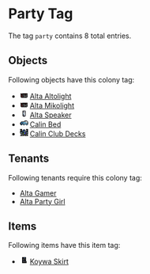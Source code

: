# Party Tag

The tag `party` contains 8 total entries.

## Objects

Following objects have this colony tag:

- <img src="https://raw.githubusercontent.com/Ceterai/Enternia/main/objects/alta/eds/decorative/table/icon.png" alt="Alta Altolight icon" loading="lazy" width="auto" height="16px"/> [Alta Altolight](https://ceterai.github.io/MyEnternia/Wiki/AltaAltolight)
- <img src="https://raw.githubusercontent.com/Ceterai/Enternia/main/objects/alta/eds/decorative/table/icon.png" alt="Alta Mikolight icon" loading="lazy" width="auto" height="16px"/> [Alta Mikolight](https://ceterai.github.io/MyEnternia/Wiki/AltaMikolight)
- <img src="https://raw.githubusercontent.com/Ceterai/Enternia/main/objects/alta/basic/speaker/icon.png" alt="Alta Speaker icon" loading="lazy" width="auto" height="16px"/> [Alta Speaker](https://ceterai.github.io/MyEnternia/Wiki/AltaSpeaker)
- <img src="https://raw.githubusercontent.com/Ceterai/Enternia/main/objects/biome/alterash_prime/calin/decorative/bed/icon.png" alt="Calin Bed icon" loading="lazy" width="auto" height="16px"/> [Calin Bed](https://ceterai.github.io/MyEnternia/Wiki/CalinBed)
- <img src="https://raw.githubusercontent.com/Ceterai/Enternia/main/objects/biome/alterash_prime/calin/decorative/clubdecks/icon.png" alt="Calin Club Decks icon" loading="lazy" width="auto" height="16px"/> [Calin Club Decks](https://ceterai.github.io/MyEnternia/Wiki/CalinClubDecks)

## Tenants

Following tenants require this colony tag:

- [Alta Gamer](https://ceterai.github.io/MyEnternia/Wiki/AltaGamer)
- [Alta Party Girl](https://ceterai.github.io/MyEnternia/Wiki/AltaPartyGirl)

## Items

Following items have this item tag:

- <img src="https://raw.githubusercontent.com/Ceterai/Enternia/main/items/armors/alta/tier6/ceterai/legwear/icon.png" alt="Koywa Skirt icon" loading="lazy" width="auto" height="16px"/> [Koywa Skirt](https://ceterai.github.io/MyEnternia/Wiki/KoywaSkirt)

